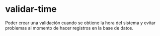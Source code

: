 # validar-time
Poder crear una validación cuando se obtiene la hora del sistema y evitar problemas al momento de hacer registros en la base de datos. 
